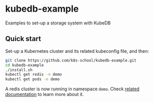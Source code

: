 # kubedb-example

Examples to set-up a storage system with KubeDB

## Quick start

Set-up a Kubernetes cluster and its related kubeconfig file, and then:

```bash
git clone https://github.com/k8s-school/kubedb-example.git
cd kubedb-example
./install.sh
kubectl get redis -n demo
kubectl get pods -n demo
```

A redis cluster is now running in namespace `demo`. Check [related documentation](https://kubedb.com/docs/v0.13.0-rc.0/guides/redis/clustering/redis-cluster/) to learn more about it.